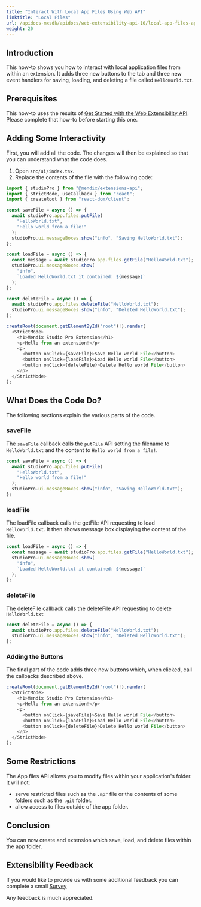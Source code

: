 ```yaml
---
title: "Interact With Local App Files Using Web API"
linktitle: "Local Files"
url: /apidocs-mxsdk/apidocs/web-extensibility-api-10/local-app-files-api/
weight: 20
---
```


## Introduction

This how-to shows you how to interact with local application files from within an extension. It adds three new buttons to the tab and three new event handlers for saving, loading, and deleting a file called `HelloWorld.txt`.

## Prerequisites

This how-to uses the results of [Get Started with the Web Extensibility API](/apidocs-mxsdk/apidocs/web-extensibility-api-10/getting-started/). Please complete that how-to before starting this one.

## Adding Some Interactivity

First, you will add all the code. The changes will then be explained so that you can understand what the code does.

1. Open `src/ui/index.tsx`.
1. Replace the contents of the file with the following code:

```typescript
import { studioPro } from "@mendix/extensions-api";
import { StrictMode, useCallback } from "react";
import { createRoot } from "react-dom/client";

const saveFile = async () => {
  await studioPro.app.files.putFile(
    "HelloWorld.txt",
    "Hello world from a file!"
  );
  studioPro.ui.messageBoxes.show("info", "Saving HelloWorld.txt");
};

const loadFile = async () => {
  const message = await studioPro.app.files.getFile("HelloWorld.txt");
  studioPro.ui.messageBoxes.show(
    "info",
    `Loaded HelloWorld.txt it contained: ${message}`
  );
};

const deleteFile = async () => {
  await studioPro.app.files.deleteFile("HelloWorld.txt");
  studioPro.ui.messageBoxes.show("info", "Deleted HelloWorld.txt");
};

createRoot(document.getElementById("root")!).render(
  <StrictMode>
    <h1>Mendix Studio Pro Extension</h1>
    <p>Hello from an extension!</p>
    <p>
      <button onClick={saveFile}>Save Hello world File</button>
      <button onClick={loadFile}>Load Hello world File</button>
      <button onClick={deleteFile}>Delete Hello world File</button>
    </p>
  </StrictMode>
);
```

## What Does the Code Do?

The following sections explain the various parts of the code.

### saveFile

The `saveFile` callback calls the `putFile` API setting the filename to `HelloWorld.txt` and the content to `Hello world from a file!`.

```typescript
const saveFile = async () => {
  await studioPro.app.files.putFile(
    "HelloWorld.txt",
    "Hello world from a file!"
  );
  studioPro.ui.messageBoxes.show("info", "Saving HelloWorld.txt");
};
```

### loadFile

The loadFile callback calls the getFile API requesting to load `HelloWorld.txt`. It then shows message box displaying the content of the file.

```typescript
const loadFile = async () => {
  const message = await studioPro.app.files.getFile("HelloWorld.txt");
  studioPro.ui.messageBoxes.show(
    "info",
    `Loaded HelloWorld.txt it contained: ${message}`
  );
};
```

### deleteFile

The deleteFile callback calls the deleteFile API requesting to delete `HelloWorld.txt`

```typescript
const deleteFile = async () => {
  await studioPro.app.files.deleteFile("HelloWorld.txt");
  studioPro.ui.messageBoxes.show("info", "Deleted HelloWorld.txt");
};
```

### Adding the Buttons

The final part of the code adds three new buttons which, when clicked, call the callbacks described above.

```typescript
createRoot(document.getElementById("root")!).render(
  <StrictMode>
    <h1>Mendix Studio Pro Extension</h1>
    <p>Hello from an extension!</p>
    <p>
      <button onClick={saveFile}>Save Hello world File</button>
      <button onClick={loadFile}>Load Hello world File</button>
      <button onClick={deleteFile}>Delete Hello world File</button>
    </p>
  </StrictMode>
);
```

## Some Restrictions

The App files API allows you to modify files within your application's folder. It will not:

* serve restricted files such as the `.mpr` file or the contents of some folders such as the `.git` folder.
* allow access to files outside of the app folder.

## Conclusion

You can now create and extension which save, load, and delete files within the app folder.

## Extensibility Feedback

If you would like to provide us with some additional feedback you can complete a small [Survey](https://survey.alchemer.eu/s3/90801191/Extensibility-Feedback)

Any feedback is much appreciated.
